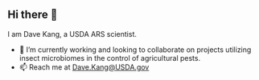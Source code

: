 ## Hi there 👋

 I am Dave Kang, a USDA ARS scientist.

 - 🔭 I’m currently working and looking to collaborate on projects utilizing insect microbiomes in the control of agricultural pests.
 - 📫 Reach me at Dave.Kang@USDA.gov

<!--
**DavidKang-USDA/DavidKang-USDA** is a ✨ _special_ ✨ repository because its `README.md` (this file) appears on your GitHub profile.
I am Dave Kang, a USDA ARS scientist.

- 🔭 I’m currently working and looking to collaborate on projects utilizing insect microbiomes in the control of agricultural pests.
- 📫 Reach me at Dave.Kang@USDA.gov
-->
